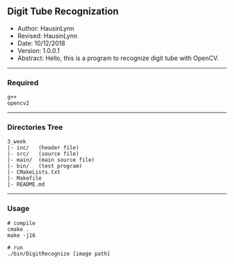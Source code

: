 ## Digit Tube Recognization
- Author: HausinLynn
- Revised: HausinLynn
- Date: 10/12/2018
- Version: 1.0.0.1
- Abstract: Hello, this is a program
to recognize digit tube with OpenCV.

---

### Required

```
g++
opencv2
```

---

### Directories Tree

```
3_week
|- inc/   (header file)
|- src/	  (source file)
|- main/  (main source file)
|- bin/   (test program)
|- CMakeLists.txt
|- Makefile
|- README.md
```

---

### Usage

```
# compile
cmake .
make -j16

# run
./bin/DigitRecognize [image path]
```
